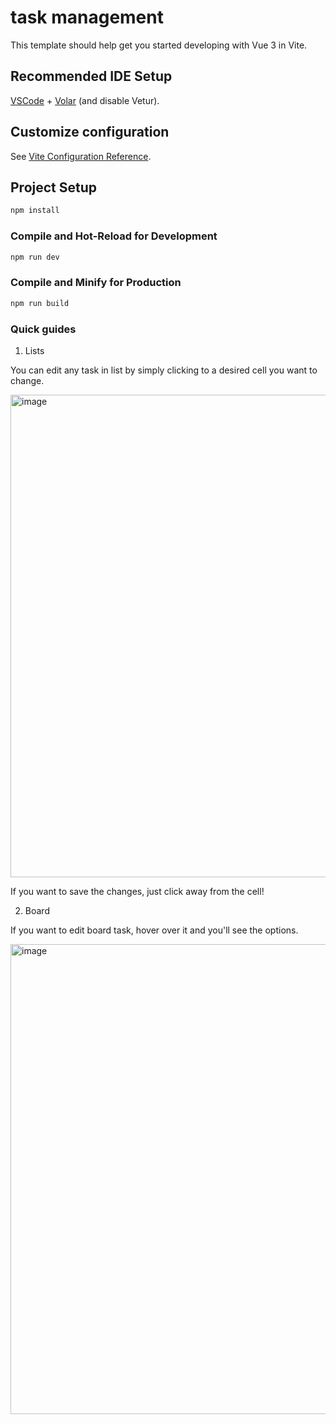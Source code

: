 # task management

This template should help get you started developing with Vue 3 in Vite.

## Recommended IDE Setup

[VSCode](https://code.visualstudio.com/) + [Volar](https://marketplace.visualstudio.com/items?itemName=Vue.volar) (and disable Vetur).

## Customize configuration

See [Vite Configuration Reference](https://vite.dev/config/).

## Project Setup

```sh
npm install
```

### Compile and Hot-Reload for Development

```sh
npm run dev
```

### Compile and Minify for Production

```sh
npm run build
```

### Quick guides

1. Lists

You can edit any task in list by simply clicking to a desired cell you want to change.

<img width="1456" height="772" alt="image" src="https://github.com/user-attachments/assets/a9883d71-36fd-480c-bc1d-9721c09434bc" />

If you want to save the changes, just click away from the cell!

2. Board

If you want to edit board task, hover over it and you'll see the options.

<img width="815" height="752" alt="image" src="https://github.com/user-attachments/assets/ab98bc20-1f61-497b-bd2d-2dc8099db95d" />




